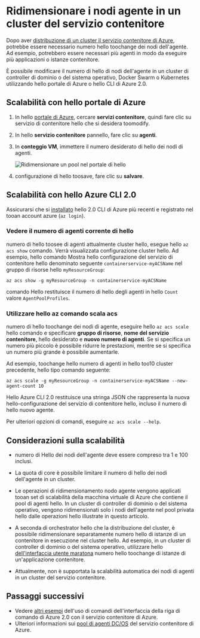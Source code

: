 # <a name="scale-agent-nodes-in-a-container-service-cluster"></a>Ridimensionare i nodi agente in un cluster del servizio contenitore
Dopo aver [distribuzione di un cluster il servizio contenitore di Azure](../articles/container-service/dcos-swarm/container-service-deployment.md), potrebbe essere necessario numero hello toochange dei nodi dell'agente. Ad esempio, potrebbero essere necessari più agenti in modo da eseguire più applicazioni o istanze contenitore. 

È possibile modificare il numero di hello di nodi dell'agente in un cluster di controller di dominio o del sistema operativo, Docker Swarm o Kubernetes utilizzando hello portale di Azure o hello CLI di Azure 2.0. 

## <a name="scale-with-hello-azure-portal"></a>Scalabilità con hello portale di Azure

1. In hello [portale di Azure](https://portal.azure.com), cercare **servizi contenitore**, quindi fare clic su servizio di contenitore hello che si desidera toomodify.
2. In hello **servizio contenitore** pannello, fare clic su **agenti**.
3. In **conteggio VM**, immettere il numero desiderato di hello dei nodi di agenti.

    ![Ridimensionare un pool nel portale di hello](./media/container-service-scale/container-service-scale-portal.png)

4. configurazione di hello toosave, fare clic su **salvare**.

## <a name="scale-with-hello-azure-cli-20"></a>Scalabilità con hello Azure CLI 2.0

Assicurarsi che si [installato](/cli/azure/install-az-cli2) hello 2.0 CLI di Azure più recenti e registrato nel tooan account azure (`az login`).

### <a name="see-hello-current-agent-count"></a>Vedere il numero di agenti corrente di hello
numero di hello toosee di agenti attualmente cluster hello, esegue hello `az acs show` comando. Verrà visualizzata configurazione cluster hello. Ad esempio, hello comando Mostra hello configurazione del servizio di contenitore hello denominato seguente `containerservice-myACSName` nel gruppo di risorse hello `myResourceGroup`:

```azurecli
az acs show -g myResourceGroup -n containerservice-myACSName
```

comando Hello restituisce il numero di hello degli agenti in hello `Count` valore `AgentPoolProfiles`.

### <a name="use-hello-az-acs-scale-command"></a>Utilizzare hello az comando scala acs
numero di hello toochange dei nodi di agente, eseguire hello `az acs scale` hello comando e specificare **gruppo di risorse**, **nome del servizio contenitore**, hello desiderato e **nuovo numero di agenti**. Se si specifica un numero più piccolo è possibile ridurre le prestazioni, mentre se si specifica un numero più grande è possibile aumentarle.

Ad esempio, toochange hello numero di agenti in hello too10 cluster precedente, hello tipo comando seguente:

```azurecli
az acs scale -g myResourceGroup -n containerservice-myACSName --new-agent-count 10
```

Hello Azure CLI 2.0 restituisce una stringa JSON che rappresenta la nuova hello-configurazione del servizio di contenitore hello, incluso il numero di hello nuovo agente.

Per ulteriori opzioni di comandi, eseguire `az acs scale --help`.

## <a name="scaling-considerations"></a>Considerazioni sulla scalabilità

* numero di Hello dei nodi dell'agente deve essere compreso tra 1 e 100 inclusi. 

* La quota di core è possibile limitare il numero di hello dei nodi dell'agente in un cluster.

* Le operazioni di ridimensionamento nodo agente vengono applicati tooan set di scalabilità della macchina virtuale di Azure che contiene il pool di agenti hello. In un cluster di controller di dominio o del sistema operativo, vengono ridimensionati solo i nodi dell'agente nel pool privata hello dalle operazioni hello illustrate in questo articolo.

* A seconda di orchestrator hello che la distribuzione del cluster, è possibile ridimensionare separatamente numero hello di istanze di un contenitore in esecuzione nel cluster hello. Ad esempio, in un cluster di controller di dominio o del sistema operativo, utilizzare hello [dell'interfaccia utente maratona](../articles/container-service/dcos-swarm/container-service-mesos-marathon-ui.md) numero hello toochange di istanze di un'applicazione contenitore.

* Attualmente, non è supportata la scalabilità automatica dei nodi di agenti in un cluster del servizio contenitore.

## <a name="next-steps"></a>Passaggi successivi
* Vedere [altri esempi](../articles/container-service/dcos-swarm/container-service-create-acs-cluster-cli.md) dell'uso di comandi dell'interfaccia della riga di comando di Azure 2.0 con il servizio contenitore di Azure.
* Ulteriori informazioni sui [pool di agenti DC/OS](../articles/container-service/dcos-swarm/container-service-dcos-agents.md) del servizio contenitore di Azure.

